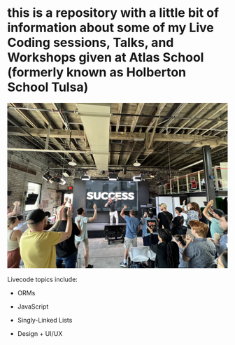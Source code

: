 # this is a repository with a little bit of information about some of my Live Coding sessions, Talks, and Workshops given at Atlas School (formerly known as Holberton School Tulsa)

![image of success](https://github.com/wdmd2022/livecodings/blob/c71272333395143a563b2f8a1261d0a9bb648612/success.jpg)

Livecode topics include:

- ORMs

- JavaScript

- Singly-Linked Lists

- Design + UI/UX


